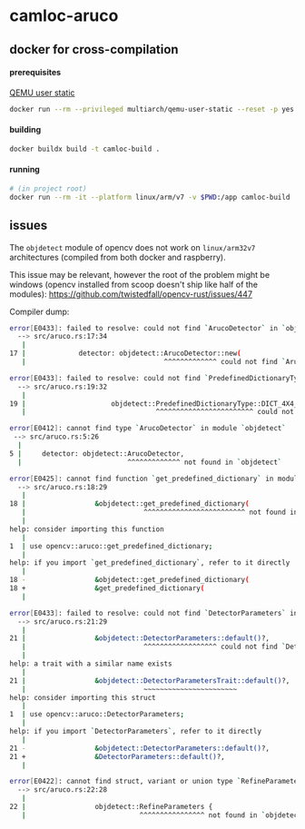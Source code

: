 # camloc-aruco

## docker for cross-compilation

#### prerequisites

[QEMU user static](https://github.com/multiarch/qemu-user-static)

```sh
docker run --rm --privileged multiarch/qemu-user-static --reset -p yes
```

#### building

```sh
docker buildx build -t camloc-build .
```

#### running

```sh
# (in project root)
docker run --rm -it --platform linux/arm/v7 -v $PWD:/app camloc-build
```

## issues

The `objdetect` module of opencv does not work on `linux/arm32v7` architectures (compiled from both docker and raspberry).

This issue may be relevant, however the root of the problem might be windows (opencv installed from scoop doesn't ship like half of the modules):
https://github.com/twistedfall/opencv-rust/issues/447

Compiler dump:

```sh
error[E0433]: failed to resolve: could not find `ArucoDetector` in `objdetect`
  --> src/aruco.rs:17:34
   |
17 |             detector: objdetect::ArucoDetector::new(
   |                                  ^^^^^^^^^^^^^ could not find `ArucoDetector` in `objdetect`

error[E0433]: failed to resolve: could not find `PredefinedDictionaryType` in `objdetect`
  --> src/aruco.rs:19:32
   |
19 |                     objdetect::PredefinedDictionaryType::DICT_4X4_50,
   |                                ^^^^^^^^^^^^^^^^^^^^^^^^ could not find `PredefinedDictionaryType` in `objdetect`

error[E0412]: cannot find type `ArucoDetector` in module `objdetect`
 --> src/aruco.rs:5:26
  |
5 |     detector: objdetect::ArucoDetector,
  |                          ^^^^^^^^^^^^^ not found in `objdetect`

error[E0425]: cannot find function `get_predefined_dictionary` in module `objdetect`
  --> src/aruco.rs:18:29
   |
18 |                 &objdetect::get_predefined_dictionary(
   |                             ^^^^^^^^^^^^^^^^^^^^^^^^^ not found in `objdetect`
   |
help: consider importing this function
   |
1  | use opencv::aruco::get_predefined_dictionary;
   |
help: if you import `get_predefined_dictionary`, refer to it directly
   |
18 -                 &objdetect::get_predefined_dictionary(
18 +                 &get_predefined_dictionary(
   |

error[E0433]: failed to resolve: could not find `DetectorParameters` in `objdetect`
  --> src/aruco.rs:21:29
   |
21 |                 &objdetect::DetectorParameters::default()?,
   |                             ^^^^^^^^^^^^^^^^^^ could not find `DetectorParameters` in `objdetect`
   |
help: a trait with a similar name exists
   |
21 |                 &objdetect::DetectorParametersTrait::default()?,
   |                             ~~~~~~~~~~~~~~~~~~~~~~~
help: consider importing this struct
   |
1  | use opencv::aruco::DetectorParameters;
   |
help: if you import `DetectorParameters`, refer to it directly
   |
21 -                 &objdetect::DetectorParameters::default()?,
21 +                 &DetectorParameters::default()?,
   |

error[E0422]: cannot find struct, variant or union type `RefineParameters` in module `objdetect`
  --> src/aruco.rs:22:28
   |
22 |                 objdetect::RefineParameters {
   |                            ^^^^^^^^^^^^^^^^ not found in `objdetect`

```
